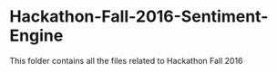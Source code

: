 # Hackathon-Fall-2016-Sentiment-Engine
This folder contains all the files related to Hackathon Fall 2016
